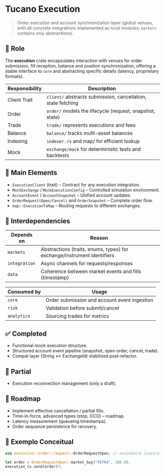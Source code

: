 # Tucano Execution

> Order execution and account synchronization layer (global venues, with all concrete integrations implemented as local modules; `markets` contains only abstractions).

## 🎯 Role
The **execution** crate encapsulates interaction with venues for order submission, fill reception, balance and position synchronization, offering a stable interface to `core` and abstracting specific details (latency, proprietary formats).

| Responsibility | Description                                                                 |
|----------------|-----------------------------------------------------------------------------|
| Client Trait   | `client/` abstracts submission, cancellation, state fetching                |
| Order          | `order/` models the lifecycle (request, snapshot, state)                    |
| Trade          | `trade/` represents executions and fees                                     |
| Balance        | `balance/` tracks multi-asset balances                                      |
| Indexing       | `indexer.rs` and map/ for efficient lookup                                  |
| Mock           | `exchange/mock` for deterministic tests and backtests                       |

## 🔑 Main Elements
- `ExecutionClient` (trait) – Contract for any execution integration.
- `MockExchange` / `MockExecutionConfig` – Controlled simulation environment.
- `AccountEvent` / `AccountSnapshot` – Unified account updates.
- `OrderRequest(Open/Cancel)` and `OrderSnapshot` – Complete order flow.
- `map::ExecutionTxMap` – Routing requests to different exchanges.

## 🔗 Interdependencies
| Depends on   | Reason                                                        |
|--------------|---------------------------------------------------------------|
| `markets`    | Abstractions (traits, enums, types) for exchange/instrument identifiers |
| `integration`| Async channels for requests/responses                         |
| `data`       | Coherence between market events and fills (timestamp)         |

| Consumed by  | Usage                                                         |
|--------------|---------------------------------------------------------------|
| `core`       | Order submission and account event ingestion                  |
| `risk`       | Validation before submit/cancel                               |
| `analytics`  | Sourcing trades for metrics                                   |

## ✅ Completed
- Functional mock execution structure.
- Structured account event pipeline (snapshot, open order, cancel, trade).
- Compat layer (String ↔ ExchangeId) stabilized post-refactor.


## 🧪 Partial

- Execution reconnection management (only a draft).


## 🚧 Roadmap
- Implement effective cancellation / partial fills.
- Time-in-force, advanced types (stop, OCO) – roadmap.
- Latency measurement (queueing timestamps).
- Order sequence persistence for recovery.




## 🏁 Exemplo Conceitual
```rust
use execution::order::request::OrderRequestOpen; // assinatura ilustrativa

let order = OrderRequestOpen::market_buy("PETR4", 100.0);
execution_tx.send(order)?;
```
